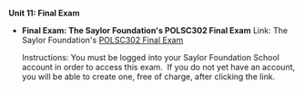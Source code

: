 **Unit 11: Final Exam** <span id="11"></span> 
-   **Final Exam: The Saylor Foundation's POLSC302 Final Exam**
    Link: The Saylor Foundation's [POLSC302 Final
    Exam](http://school.saylor.org/mod/quiz/view.php?id=762)  
      
     Instructions: You must be logged into your Saylor Foundation School
    account in order to access this exam.  If you do not yet have an
    account, you will be able to create one, free of charge, after
    clicking the link. 


